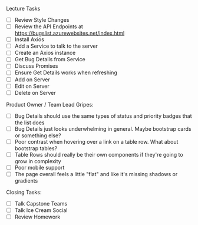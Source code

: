 Lecture Tasks

- [ ] Review Style Changes
- [ ] Review the API Endpoints at https://bugslist.azurewebsites.net/index.html
- [ ] Install Axios
- [ ] Add a Service to talk to the server
- [ ] Create an Axios instance
- [ ] Get Bug Details from Service
- [ ] Discuss Promises
- [ ] Ensure Get Details works when refreshing
- [ ] Add on Server
- [ ] Edit on Server
- [ ] Delete on Server

Product Owner / Team Lead Gripes:

- [ ] Bug Details should use the same types of status and priority badges that the list does
- [ ] Bug Details just looks underwhelming in general. Maybe bootstrap cards or something else?
- [ ] Poor contrast when hovering over a link on a table row. What about bootstrap tables?
- [ ] Table Rows should really be their own components if they're going to grow in complexity
- [ ] Poor mobile support
- [ ] The page overall feels a little "flat" and like it's missing shadows or gradients

Closing Tasks:

- [ ] Talk Capstone Teams
- [ ] Talk Ice Cream Social
- [ ] Review Homework
